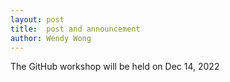 ```yaml
---
layout: post
title:  post and announcement
author: Wendy Wong
---
```


The GitHub workshop will be held on Dec 14, 2022


<object data="../../../workshops/workshop_2/practical_assets/FAIR_Github_Workshop_Flyer.pdf" width="800" height="700" type='application/pdf'></object>